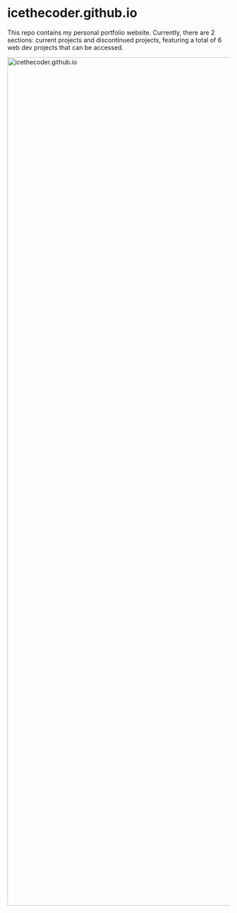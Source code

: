 # icethecoder.github.io
This repo contains my personal portfolio website.
Currently, there are 2 sections: current projects and discontinued projects, featuring a total of 6 web dev projects that can be accessed.

<a data-flickr-embed="true" href="https://www.flickr.com/photos/197764307@N08/53745772967/in/dateposted-public/" title="0001"><img src="https://live.staticflickr.com/65535/53745772967_e74c9d6047_o.png" width="1925" alt="icethecoder.github.io"/></a>

